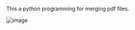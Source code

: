 This a python programming for merging pdf files.

![image](https://github.com/user-attachments/assets/50a80903-874c-45fa-9428-c35ccaf184d0)
